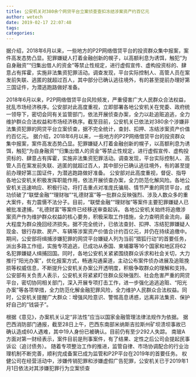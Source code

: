 ```yaml
---
title: 公安机关对380余个网贷平台立案侦查查扣冻结涉案资产约百亿元
author: wetech
date: 2019-02-17 22:07:48
tags: 
categories: 
---
```

据介绍，2018年6月以来，一些地方的P2P网络借贷平台的投资群众集中报案，案件高发态势凸显。犯罪嫌疑人打着金融创新的幌子，以高额利息为诱饵，触犯“为自身融资”“归集出借人的资金”等禁止性规定，进行虚假宣传、虚构投资标的、肆意占有挥霍，实施非法集资犯罪活动。调查发现，平台实际控制人、高管人员在案发前失联、逃匿的就超过百人，其中部分已确认逃往境外，有的甚至提前办理好第三国证件，为潜逃跑路做好准备。
<!-- more -->
2018年6月以来，P2P网络借贷平台风险频发，严重侵害广大人民群众合法权益，扰乱市场经济秩序。公安部对此高度重视，立即部署各地公安机关在党委、政府统一领导下，密切会同有关监管部门，依法开展侦查办案，全力以赴追赃追逃，全力维护群众合法权益和市场经济秩序。截至目前，公安机关已依法对380余个涉嫌非法集资犯罪的网贷平台立案侦查，据不完全统计，查封、扣押、冻结涉案资产价值约百亿元。
据介绍，2018年6月以来，一些地方的P2P网络借贷平台的投资群众集中报案，案件高发态势凸显。犯罪嫌疑人打着金融创新的幌子，以高额利息为诱饵，触犯“为自身融资”“归集出借人的资金”等禁止性规定，进行虚假宣传、虚构投资标的、肆意占有挥霍，实施非法集资犯罪活动。调查发现，平台实际控制人、高管人员在案发前失联、逃匿的就超过百人，其中部分已确认逃往境外，有的甚至提前办理好第三国证件，为潜逃跑路做好准备。
公安部对此高度重视，督促、指导各地公安机关积极发挥职能作用，依法开展侦查办案，全力防范化解风险。各地公安机关迅速响应、积极行动，将打击重点对准庞氏骗局、情节严重的网贷平台，成功侦破了“联壁金融”“理财咖”“礼德财富”等一批群众反映强烈、涉及人数众多的重大案件，有力震慑不法分子。目前，“联壁金融”“理财咖”等案件主要犯罪嫌疑人已被批准逮捕，“礼德财富”等案件已经移送审查起诉。
各地公安机关始终将追缴涉案资产作为维护群众权益的核心要务，积极采取工作措施，全力查明资金流向，最大程度为群众挽回经济损失。据不完全统计，已依法查封、扣押、冻结犯罪嫌疑人现金、银行存款、房产、车辆等涉案资产价值合计约百亿元，并仍在持续追缴中。
期间，公安部将缉捕涉嫌犯罪的网贷平台嫌疑人列为当前“猎狐行动”的首要任务，派出多路工作组，实施专项追逃，已成功从泰国、柬埔寨等16个国家和地区将62名犯罪嫌疑人缉捕回国。同时，各地公安机关紧紧围绕群众诉求和社会关切，大力推行“阳光办案”，优化报案方式，畅通沟通渠道，主动公布案件侦办进展及追赃挽损等权威信息，不断提升公安机关办案公开透明度，积极争取群众的理解和支持。
公安部有关负责人表示，公安机关将紧紧盯住群众反映强烈、社会危害严重的网贷平台，密切协同相关部门，深入开展专项打击工作，进一步强化追逃追赃、“阳光办案”等各项举措，全力防范化解金融犯罪风险，全力维护人民群众合法权益。同时，公安机关提醒广大群众：增强风险意识、警惕高息诱惑，远离非法集资、保护好自己的“钱袋子”。
 
 
根据《意见》，办案机关认定“非法性”应当以国家金融管理法律法规作为依据。
据巴西消防部门通报，截至28日上午，巴西东南部米纳斯吉拉斯州矿坝溃坝事故已确认造成60人遇难，其中19人身份已被确认。目前仍有至少292人失踪。
南玻A方面对第一财经表示，案件目前是刑事案件，有了结果、定性之后公司会提起民事诉讼（追讨债务）。
随着专项整治工作的推进，监管自律、市场协调配合的行业治理机制不断完善，顺利完成备案已成为监管和P2P平台在2019年的首要任务。
权健公司在经营活动中，涉嫌传销犯罪和涉嫌虚假广告犯罪，公安机关已于2019年1月1日依法对其涉嫌犯罪行为立案侦查
